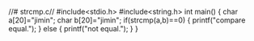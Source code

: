 //# strcmp.c//
#include<stdio.h>
#include<string.h>
int main()
{
    char a[20]="jimin";
    char b[20]="jimin";
    if(strcmp(a,b)==0)
    {
        printf("compare equal.");
    }
    else
    {
        printf("not equal.");
    }
}
